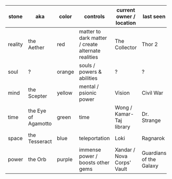 
| stone | aka | color | controls | current owner / location | last seen |
|-------|-----|-------|----------|--------------------------|-----------|
| reality | the Aether | red | matter to dark matter / create alternate realities | The Collector | Thor 2 |
| soul | ? | orange | souls / powers & abilities | ? | ? |
| mind | the Scepter | yellow | mental / psionic power | Vision | Civil War |
| time | the Eye of Agamotto | green | time | Wong / Kamar-Taj library  | Dr. Strange |
| space | the Tesseract | blue | teleportation | Loki | Ragnarok  |
| power | the Orb | purple | immense power / boosts other gems | Xandar / Nova Corps' Vault | Guardians of the Galaxy |
